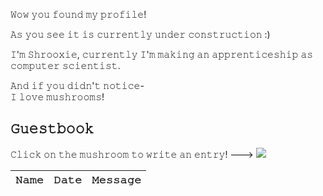 

𝚆𝚘𝚠 𝚢𝚘𝚞 𝚏𝚘𝚞𝚗𝚍 𝚖𝚢 𝚙𝚛𝚘𝚏𝚒𝚕𝚎!   

𝙰𝚜 𝚢𝚘𝚞 𝚜𝚎𝚎 𝚒𝚝 𝚒𝚜 𝚌𝚞𝚛𝚛𝚎𝚗𝚝𝚕𝚢 𝚞𝚗𝚍𝚎𝚛 𝚌𝚘𝚗𝚜𝚝𝚛𝚞𝚌𝚝𝚒𝚘𝚗 :) 

𝙸'𝚖 𝚂𝚑𝚛𝚘𝚘𝚡𝚒𝚎, 𝚌𝚞𝚛𝚛𝚎𝚗𝚝𝚕𝚢 𝙸'𝚖 𝚖𝚊𝚔𝚒𝚗𝚐 𝚊𝚗 𝚊𝚙𝚙𝚛𝚎𝚗𝚝𝚒𝚌𝚎𝚜𝚑𝚒𝚙 𝚊𝚜 𝚌𝚘𝚖𝚙𝚞𝚝𝚎𝚛 𝚜𝚌𝚒𝚎𝚗𝚝𝚒𝚜𝚝.   
 
𝙰𝚗𝚍 𝚒𝚏 𝚢𝚘𝚞 𝚍𝚒𝚍𝚗'𝚝 𝚗𝚘𝚝𝚒𝚌𝚎-  
𝙸 𝚕𝚘𝚟𝚎 𝚖𝚞𝚜𝚑𝚛𝚘𝚘𝚖𝚜!


<!--![Anurag's GitHub stats](https://github-readme-stats.vercel.app/api?username=Shrooxie&show_icons=true&theme=tokyonight)-->

<!--[![Top Langs](https://github-readme-stats.vercel.app/api/top-langs/?username=Shrooxie&layout=pie&show_icons=true&theme=tokyonight)](https://github.com/Shrooxie/github-readme-stats)-->


<!--![ChatGPT](https://img.shields.io/badge/chatGPT-74aa9c?style=for-the-badge&logo=openai&logoColor=white)-->
<!-- ![Blogger](https://img.shields.io/badge/Blogger-FF5722?style=for-the-badge&logo=blogger&logoColor=white)-->
<!-- ![Firefox](https://img.shields.io/badge/Firefox-FF7139?style=for-the-badge&logo=Firefox-Browser&logoColor=white)-->
<!-- ![MySQL](https://img.shields.io/badge/mysql-4479A1.svg?style=for-the-badge&logo=mysql&logoColor=white)-->
 <!--![Reddit](https://img.shields.io/badge/Reddit-%23FF4500.svg?style=for-the-badge&logo=Reddit&logoColor=white)-->

## 𝙶𝚞𝚎𝚜𝚝𝚋𝚘𝚘𝚔
𝙲𝚕𝚒𝚌𝚔 𝚘𝚗 𝚝𝚑𝚎 𝚖𝚞𝚜𝚑𝚛𝚘𝚘𝚖 𝚝𝚘 𝚠𝚛𝚒𝚝𝚎 𝚊𝚗 𝚎𝚗𝚝𝚛𝚢! ---> 
[<img src="https://static.wikia.nocookie.net/hollowknight/images/0/05/Mister_Mushroom_Fly.png">](https://github.com/Shrooxie/Shrooxie/issues/2)

<!-- Guestbook -->
| 𝙽𝚊𝚖𝚎 | 𝙳𝚊𝚝𝚎 | 𝙼𝚎𝚜𝚜𝚊𝚐𝚎 |
|---|---|---|
<!-- /Guestbook -->


